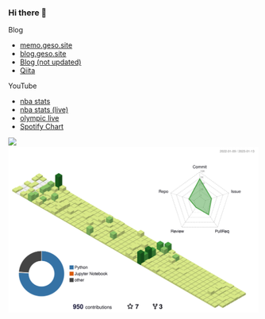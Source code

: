 ### Hi there 👋
Blog
- <a href="https://memo.geso.site/">memo.geso.site</a><br>
- <a href="https://blog.geso.site/">blog.geso.site</a><br>
- <a href="https://umashika5555.hatenablog.com/">Blog (not updated)</a><br>
- <a href="https://qiita.com/gesogeso">Qiita</a>

YouTube
- <a href="https://www.youtube.com/@nba_stats/videos">nba stats</a><br>
- <a href="https://www.youtube.com/@nba_stats/streams">nba stats (live)</a><br>
- <a href="https://www.youtube.com/@nodatanolife6137/streams">olympic live</a><br>
- <a href="https://www.youtube.com/@matomeruru/videos">Spotify Chart</a><br>


<img width="800" src="https://github-profile-trophy.vercel.app/?username=gesoges0" />
<img width="800" src="./profile-3d-contrib/profile-green-animate.svg">
